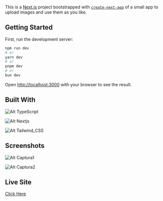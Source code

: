 This is a [Next.js](https://nextjs.org/) project bootstrapped with [`create-next-app`](https://github.com/vercel/next.js/tree/canary/packages/create-next-app) of a small app to upload images and use them as you like.

## Getting Started

First, run the development server:

```bash
npm run dev
# or
yarn dev
# or
pnpm dev
# or
bun dev
```

Open [http://localhost:3000](http://localhost:3000) with your browser to see the result.

## Built With
![Alt TypeScript](https://img.shields.io/badge/TypeScript-007ACC?style=for-the-badge&logo=typescript&logoColor=white)

![Alt Nextjs](https://img.shields.io/badge/next%20js-000000?style=for-the-badge&logo=nextdotjs&logoColor=white) 

![Alt Tailwind_CSS](https://img.shields.io/badge/Tailwind_CSS-38B2AC?style=for-the-badge&logo=tailwind-css&logoColor=white)


## Screenshots

![Alt Captura1](https://i.postimg.cc/nzJhyZJ7/cat1.png)

![Alt Captura2](https://i.postimg.cc/yN9Npxws/cat2.png)

## Live Site

[Click Here](https://wikicat-ferlaxi.vercel.app/)
